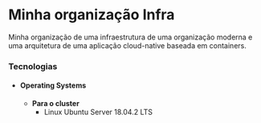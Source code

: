 # Minha organização Infra

Minha organização de uma infraestrutura de uma organização moderna e uma arquitetura de uma aplicação cloud-native baseada em containers.

### Tecnologias

- #### Operating Systems

  - **Para o cluster**
    - Linux Ubuntu Server 18.04.2 LTS


